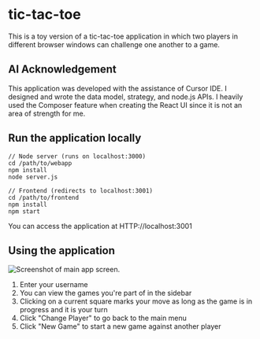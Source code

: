# tic-tac-toe
This is a toy version of a tic-tac-toe application in which two players in different browser windows can challenge one another to a game.

## AI Acknowledgement
This application was developed with the assistance of Cursor IDE. I designed and wrote the data model, strategy, and node.js APIs. I heavily used the Composer feature when creating the React UI since it is not an area of strength for me.

## Run the application locally
```
// Node server (runs on localhost:3000)
cd /path/to/webapp
npm install
node server.js

// Frontend (redirects to localhost:3001)
cd /path/to/frontend
npm install
npm start
```
You can access the application at HTTP://localhost:3001

## Using the application
![Screenshot of main app screen.]([https://myoctocat.com/assets/images/base-octocat.svg](https://github.com/mohitpalkohli/tic-tac-toe/blob/main/App_screenshot.png))
1. Enter your username
2. You can view the games you're part of in the sidebar
3. Clicking on a current square marks your move as long as the game is in progress and it is your turn
4. Click "Change Player" to go back to the main menu
5. Click "New Game" to start a new game against another player
